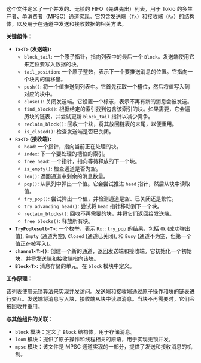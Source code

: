 这个文件定义了一个并发的、无锁的 FIFO（先进先出）列表，用于 Tokio 的多生产者、单消费者（MPSC）通道实现。它包含发送端（`Tx`）和接收端（`Rx`）的结构体，以及用于在通道中发送和接收数据的相关方法。

**关键组件：**

*   **`Tx<T>` (发送端):**
    *   `block_tail`:  一个原子指针，指向列表中的最后一个 `Block`。发送端使用它来定位要写入数据的块。
    *   `tail_position`:  一个原子整数，表示下一个要推送消息的位置。它指向一个块内的偏移量。
    *   `push()`: 将一个值推送到列表中。它首先获取一个槽位，然后将值写入到对应的块中。
    *   `close()`: 关闭发送端。它设置一个标志，表示不再有新的消息会被发送。
    *   `find_block()`:  根据给定的索引找到包含该索引的块。如果需要，它会遍历块的链表，并尝试更新 `block_tail` 指针以减少竞争。
    *   `reclaim_block()`:  回收一个块，将其放回链表的末尾，以便重用。
    *   `is_closed()`: 检查发送端是否已关闭。
*   **`Rx<T>` (接收端):**
    *   `head`:  一个指针，指向当前正在处理的块。
    *   `index`:  下一个要处理的槽位的索引。
    *   `free_head`:  一个指针，指向等待释放的下一个块。
    *   `is_empty()`: 检查通道是否为空。
    *   `len()`: 返回通道中剩余的消息数量。
    *   `pop()`: 从队列中弹出一个值。它会尝试推进 `head` 指针，然后从块中读取值。
    *   `try_pop()`: 尝试弹出一个值，并检测通道是空、已关闭还是繁忙。
    *   `try_advancing_head()`: 尝试将 `head` 指针移动到下一个块。
    *   `reclaim_blocks()`:  回收不再需要的块，并将它们返回给发送端。
    *   `free_blocks()`:  释放所有块。
*   **`TryPopResult<T>`:**  一个枚举，表示 `Rx::try_pop` 的结果，包括 `Ok` (成功弹出值), `Empty` (通道为空), `Closed` (通道已关闭), 和 `Busy` (通道不为空，但第一个值正在被写入)。
*   **`channel<T>()`:**  创建一个新的通道，返回发送端和接收端。它初始化一个初始块，并将发送端和接收端指向该块。
*   **`Block<T>`:**  消息存储的单元，在 `block` 模块中定义。

**工作原理：**

该列表使用无锁算法来实现并发访问。发送端和接收端通过原子操作和块的链表进行交互。发送端将消息写入块，接收端从块中读取消息。当块不再需要时，它们会被回收并重用。

**与其他组件的关联：**

*   `block` 模块：定义了 `Block` 结构体，用于存储消息。
*   `loom` 模块：提供了原子操作和线程相关的原语，用于实现无锁并发。
*   `mpsc` 模块：该文件是 MPSC 通道实现的一部分，提供了发送和接收消息的机制。
